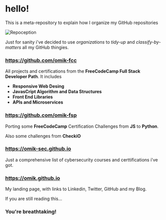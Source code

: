 # hello!
This is a meta-repository to explain how I organize my GitHub repositories

![Repoception](https://i.imgur.com/SOJSg5p.png)

Just for sanity i've decided to use *organizations* to *tidy-up* and *classify-by-matters* all my GitHub thingies.

### https://github.com/omik-fcc 

All projects and certifications from the **FreeCodeCamp Full Stack Developer Path**. It includes

+ **Responsive Web Desing**
+ **JavasCript Algorithm and Data Structures** 
+ **Front End Libraries**
+ **APIs and Microservices**

### https://github.com/omik-fsp

Porting some **FreeCodeCamp** Certification Challenges from **JS** to **Python**.

Also some challenges from **CheckiO**

### https://omik-sec.github.io

 Just a comprehensive list of cybersecurity courses and certtifications i've got.

### https://omik.github.io

My landing page, with links to Linkedin, Twitter, GitHub and my Blog.



If you are still reading this...

### You're breathtaking!







